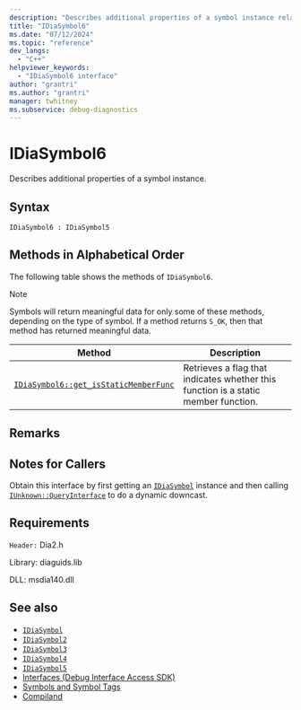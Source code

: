 ```yaml
---
description: "Describes additional properties of a symbol instance related to static member functions."
title: "IDiaSymbol6"
ms.date: "07/12/2024"
ms.topic: "reference"
dev_langs:
  - "C++"
helpviewer_keywords:
  - "IDiaSymbol6 interface"
author: "grantri"
ms.author: "grantri"
manager: twhitney
ms.subservice: debug-diagnostics
---
```

# IDiaSymbol6

Describes additional properties of a symbol instance.

## Syntax

```
IDiaSymbol6 : IDiaSymbol5
```

## Methods in Alphabetical Order

The following table shows the methods of `IDiaSymbol6`.

> [!NOTE]
> Symbols will return meaningful data for only some of these methods, depending on the type of symbol. If a method returns `S_OK`, then that method has returned meaningful data.

|Method|Description|
|------------|-----------------|
|[`IDiaSymbol6::get_isStaticMemberFunc`](../../debugger/debug-interface-access/idiasymbol6-get-isstaticmemberfunc.md)|Retrieves a flag that indicates whether this function is a static member function.|

## Remarks

## Notes for Callers

Obtain this interface by first getting an [`IDiaSymbol`](../../debugger/debug-interface-access/idiasymbol.md) instance and then calling [`IUnknown::QueryInterface`](/windows/win32/api/unknwn/nf-unknwn-iunknown-queryinterface(refiid_void)) to do a dynamic downcast.

## Requirements

`Header:` Dia2.h

Library: diaguids.lib

DLL: msdia140.dll

## See also

- [`IDiaSymbol`](../../debugger/debug-interface-access/idiasymbol.md)
- [`IDiaSymbol2`](../../debugger/debug-interface-access/idiasymbol2.md)
- [`IDiaSymbol3`](../../debugger/debug-interface-access/idiasymbol3.md)
- [`IDiaSymbol4`](../../debugger/debug-interface-access/idiasymbol4.md)
- [`IDiaSymbol5`](../../debugger/debug-interface-access/idiasymbol5.md)
- [Interfaces (Debug Interface Access SDK)](../../debugger/debug-interface-access/interfaces-debug-interface-access-sdk.md)
- [Symbols and Symbol Tags](../../debugger/debug-interface-access/symbols-and-symbol-tags.md)
- [Compiland](../../debugger/debug-interface-access/compiland.md)
